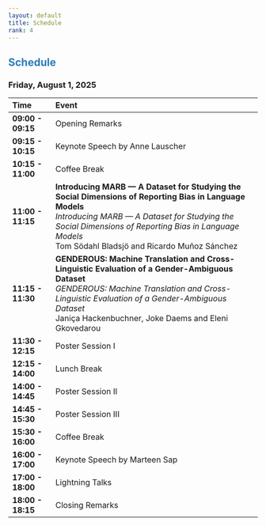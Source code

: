 ```yaml
---
layout: default
title: Schedule
rank: 4
---
```


## <span style="color:#267CB9"> Schedule</span>


### Friday, August 1, 2025

| Time          | Event                                                                                                                                                                                                                           |
| :------------ | :------------------------------------------------------------------------------------------------------------------------------------------------------------------------------------------------------------------------------ |
| **09:00 - 09:15** | Opening Remarks                                                                                                                                                                                                               |
| **09:15 - 10:15** | Keynote Speech by Anne Lauscher                                                                                                                                                                                                 |
| **10:15 - 11:00** | Coffee Break                                                                                                                                                                                                                  |
| **11:00 - 11:15** | **Introducing MARB — A Dataset for Studying the Social Dimensions of Reporting Bias in Language Models**<br><em>Introducing MARB — A Dataset for Studying the Social Dimensions of Reporting Bias in Language Models</em><br>Tom Södahl Bladsjö and Ricardo Muñoz Sánchez |
| **11:15 - 11:30** | **GENDEROUS: Machine Translation and Cross-Linguistic Evaluation of a Gender-Ambiguous Dataset**<br><em>GENDEROUS: Machine Translation and Cross-Linguistic Evaluation of a Gender-Ambiguous Dataset</em><br>Janiça Hackenbuchner, Joke Daems and Eleni Gkovedarou |
| **11:30 - 12:15** | Poster Session I                                                                                                                                                                                                              |
| **12:15 - 14:00** | Lunch Break                                                                                                                                                                                                                   |
| **14:00 - 14:45** | Poster Session II                                                                                                                                                                                                             |
| **14:45 - 15:30** | Poster Session III                                                                                                                                                                                                            |
| **15:30 - 16:00** | Coffee Break                                                                                                                                                                                                                  |
| **16:00 - 17:00** | Keynote Speech by Marteen Sap                                                                                                                                                                                                   |
| **17:00 - 18:00** | Lightning Talks                                                                                                                                                                                                               |
| **18:00 - 18:15** | Closing Remarks                                                                                                                                                                                                               |